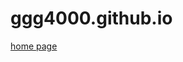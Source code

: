 ggg4000.github.io
=================

<a href="https://ggg4000.github.io/" target="_blank">home page</a>

